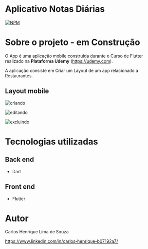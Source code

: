 # Aplicativo Notas Diárias
[![NPM](https://img.shields.io/npm/l/react)](https://github.com/chenrilima/restaurant_food/blob/master/LICENSE) 


# Sobre o projeto - em Construção

O App é uma aplicação mobile construída durante o Curso de Flutter realizado na **Plataforma Udemy** (https://udemy.com).

A aplicação consiste em Criar um Layout de um app relacionado á Restaurantes.


## Layout mobile

![criando](https://user-images.githubusercontent.com/58492693/112437198-715a9400-8d25-11eb-91fe-db4556399957.gif)


![editando](https://user-images.githubusercontent.com/58492693/112437226-7a4b6580-8d25-11eb-9ca5-bae4dc123227.gif)


![excluindo](https://user-images.githubusercontent.com/58492693/112437240-7fa8b000-8d25-11eb-8c6f-3fcde052c5b9.gif)



# Tecnologias utilizadas
## Back end
- Dart
## Front end
- Flutter

# Autor

Carlos Henrique Lima de Souza

https://www.linkedin.com/in/carlos-henrique-b07192a7/



